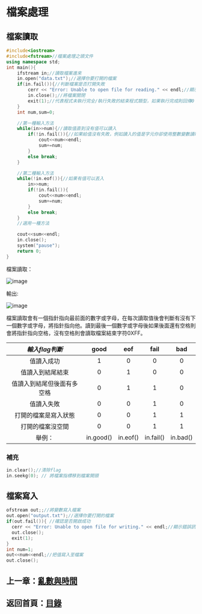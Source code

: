 # 檔案處理
## 檔案讀取
```cpp
#include<iostream>
#include<fstream>//檔案處理之頭文件
using namespace std;
int main(){
    ifstream in;//讀取檔案進來
    in.open("data.txt");//選擇你要打開的檔案
    if(in.fail()){//判斷檔案是否打開失敗
        cerr << "Error: Unable to open file for reading." << endl;//顯示錯誤訊息
        in.close();//將檔案關閉
        exit(1);//代表程式未執行完全/執行失敗的結束程式類型，如果執行完成則回傳0：exit(0);
    }
    int num,sum=0;

    //第一種輸入方法
    while(in>>num){//讀取值直到沒有值可以讀入
        if(!in.fail()){//如果給值沒有失敗，例如讀入的值是字元你卻使用整數變數讀取
            cout<<num<<endl;
            sum+=num;
        }
        else break;
    }

    //第二種輸入方法
    while(!in.eof()){//如果有值可以丟入
        in>>num;
        if(!in.fail()){
            cout<<num<<endl;
            sum+=num;
        }
        else break;
    }
    //選用一種方法

    cout<<sum<<endl;
    in.close();
    system("pause");
    return 0;
}
```
  檔案讀取：  
  
  ![image](https://github.com/xixa3333/C-Plus-Plus-Textbook/assets/128284090/c6a375b5-9c39-41b2-b4f5-7cb6639ec2c3)  
  
  輸出:  
  
  ![image](https://github.com/xixa3333/C-Plus-Plus-Textbook/assets/128284090/5933481f-646f-426e-b8a6-4c55840edc49)  

檔案讀取會有一個指針指向最前面的數字或字母，在每次讀取值後會判斷有沒有下一個數字或字母，將指針指向他。讀到最後一個數字或字母後如果後面還有空格則會將指針指向空格，沒有空格則會讀取檔案結束字符0XFF。

|*輸入flag判斷*|good|eof|fail|bad|
|:------:|:------:|:------:|:------:|:------:|
|值讀入成功|1|0|0|0|
|值讀入到結尾結束|0|1|0|0|
|值讀入到結尾但後面有多空格|0|1|1|0|
|值讀入失敗|0|0|1|0|
|打開的檔案是寫入狀態|0|0|1|1|
|打開的檔案沒空間|0|0|1|1|
|舉例：|in.good()|in.eof()|in.fail()|in.bad()|

### 補充
```cpp
in.clear();//清除flag
in.seekg(0); // 將檔案指標移到檔案開頭
```

## 檔案寫入
  
```cpp
ofstream out;;//將變數寫入檔案
out.open("output.txt");//選擇你要打開的檔案
if(out.fail()){ //確認是否開啟成功
  cerr << "Error: Unable to open file for writing." << endl;//顯示錯誤訊息
  out.close();
  exit(1);
}
int num=1;
out<<num<<endl;//把值寫入至檔案
out.close();
```

## 上一章：[亂數與時間](https://github.com/xixa3333/C-Textbook/blob/main/%E4%BA%82%E6%95%B8%E8%88%87%E6%99%82%E9%96%93.md)
## 返回首頁：[目錄](https://github.com/xixa3333/C-Textbook/blob/main/%E7%9B%AE%E9%8C%84.md)
